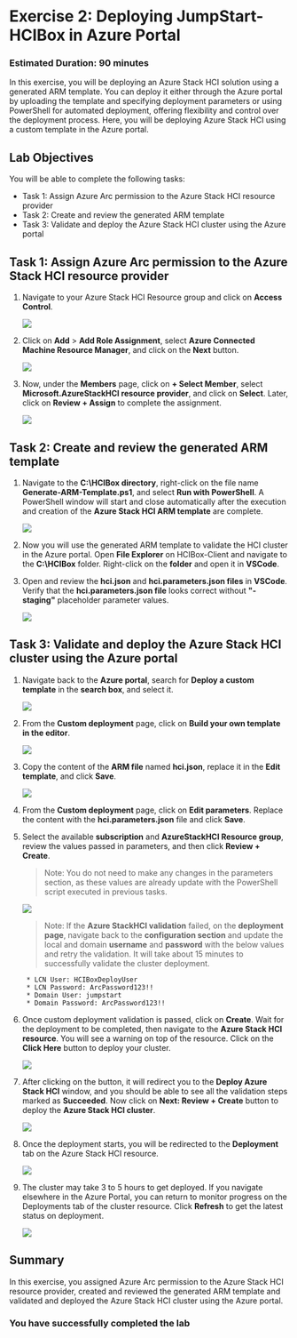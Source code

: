 # Exercise 2: Deploying JumpStart-HCIBox in Azure Portal

### Estimated Duration: 90 minutes

In this exercise, you will be deploying an Azure Stack HCI solution using a generated ARM template. You can deploy it either through the Azure portal by uploading the template and specifying deployment parameters or using PowerShell for automated deployment, offering flexibility and control over the deployment process. Here, you will be deploying Azure Stack HCI using a custom template in the Azure portal.

## Lab Objectives

You will be able to complete the following tasks:

- Task 1: Assign Azure Arc permission to the Azure Stack HCI resource provider
- Task 2: Create and review the generated ARM template
- Task 3: Validate and deploy the Azure Stack HCI cluster using the Azure portal

## Task 1: Assign Azure Arc permission to the Azure Stack HCI resource provider 

1. Navigate to your Azure Stack HCI Resource group and click on **Access Control**.

    ![](./media/accesscontrol.png)

2. Click on **Add** > **Add Role Assignment**, select **Azure Connected Machine Resource Manager**, and click on the **Next** button.

    ![](./media/roleassign.png)

3. Now, under the **Members** page, click on **+ Select Member**, select **Microsoft.AzureStackHCI resource provider**, and click on **Select**. Later, click on **Review + Assign** to complete the assignment.

    ![](./media/selectresourceprovide.png)


## Task 2: Create and review the generated ARM template
   
1. Navigate to the **C:\HCIBox directory**, right-click on the file name **Generate-ARM-Template.ps1**, and select **Run with PowerShell**. A PowerShell window will start and close automatically after the execution and creation of the **Azure Stack HCI ARM template** are complete. 

    ![](./media/genarmtemplate.png)
    
2. Now you will use the generated ARM template to validate the HCI cluster in the Azure portal. Open **File Explorer** on HCIBox-Client and navigate to the **C:\HCIBox** folder. Right-click on the **folder** and open it in **VSCode**.

3. Open and review the **hci.json** and **hci.parameters.json files** in **VSCode**. Verify that the **hci.parameters.json file** looks correct without **"-staging"** placeholder parameter values.

    ![](./media/hci24-5.png)

## Task 3: Validate and deploy the Azure Stack HCI cluster using the Azure portal

1. Navigate back to the **Azure portal**, search for **Deploy a custom template** in the **search box**, and select it.

    ![](./media/hci24-6.png)

2. From the **Custom deployment** page, click on **Build your own template in the editor**.

    ![](./media/buildcustom.png)

3. Copy the content of the **ARM file** named **hci.json**, replace it in the **Edit template**, and click **Save**.
      
    ![](./media/hcijson.png)

5. From the **Custom deployment** page, click on **Edit parameters**. Replace the content with the **hci.parameters.json** file and click **Save**.

6. Select the available **subscription** and **AzureStackHCI Resource group**, review the values passed in parameters, and then click **Review + Create**.

   > Note: You do not need to make any changes in the parameters section, as these values are already update with the PowerShell script executed in previous tasks.
   
    ![](./media/reviewhci.png)

   > Note: If the **Azure StackHCI validation** failed, on the **deployment page**, navigate back to the **configuration section** and update the local and domain **username** and **password** with the below values and retry the validation. It will take about 15 minutes to successfully validate the cluster deployment.

        * LCN User: HCIBoxDeployUser
        * LCN Password: ArcPassword123!!
        * Domain User: jumpstart
        * Domain Password: ArcPassword123!!

8. Once custom deployment validation is passed, click on **Create**. Wait for the deployment to be completed, then navigate to the **Azure Stack HCI resource**. You will see a warning on top of the resource. Click on the **Click Here** button to deploy your cluster.

    ![](./media/validatedhci.png)

9. After clicking on the button, it will redirect you to the **Deploy Azure Stack HCI** window, and you should be able to see all the validation steps marked as **Succeeded**. Now click on **Next: Review + Create** button to deploy the **Azure Stack HCI cluster**.

    ![](./media/deploystuckvalidated.png)
   
11. Once the deployment starts, you will be redirected to the **Deployment** tab on the Azure Stack HCI resource.

     ![](./media/deploymentstarted.png)
   
12. The cluster may take 3 to 5 hours to get deployed. If you navigate elsewhere in the Azure Portal, you can return to monitor progress on the Deployments tab of the cluster resource. Click **Refresh** to get the latest status on deployment.

     ![](./media/deplomentstatehci.png)

## Summary

In this exercise, you assigned Azure Arc permission to the Azure Stack HCI resource provider, created and reviewed the generated ARM template and validated and deployed the Azure Stack HCI cluster using the Azure portal.

### You have successfully completed the lab
